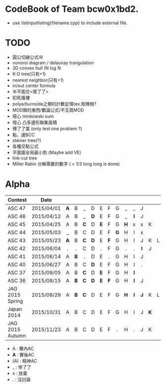 # CodeBook of Team bcw0x1bd2.

- use \lstinputlisting{filename.cpp} to include external file.
  
# TODO  
  
- 圓公切線公式/θ  
- vonoroi diagram / delaunay trangulation  
- 3D convex hull (N log N  
- K-D tree(只有+1)  
- nearest neighbor(只有+1)  
- in/out center formula  
- 半平面交<壞了了>  
- 扣死複樓  
- polya/burnside之類的計數定理(ex.矩陣樹?  
- MOD類的東西/數論公式/不互質MOD  
- 噁心 minkowski sum  
- 噁心 凸多邊形聯集面積  
- 傅了了葉 (only test one problem ?)
- 點、邊BCC  
- steiner tree(?)  
- 各種交點公式  
- 平面圖全局最小割 (Maybe add VE)
- link-cut tree
- Miller Rabin 分解需要的數字 ( < 1/3 long long is done)

# Alpha

| Contest       | Date          |   |   |   |   |   |   |   |   |   |   |   |   |
| ------------- |:-------------:|:-:|:-:|:-:|:-:|:-:|:-:|:-:|:-:|:-:|:-:|:-:|:-:|
| ASC 47        | 2015/04/01    | **A** | B | _ | D | E | F | G | _ | _ | J |   |
| ASC 46        | 2015/04/12    | A | B | _ | **D** | E | F | G | _ | **I** | J |
| ASC 45        | 2015/04/25    | A | B | **C** | D | **E** | F | G | **H** | x | x | K |
| ASC 44        | 2015/05/03    | _ | B | C | D | E | F | **G** | H | I | x |
| ASC 43        | 2015/05/23    | **A** | B | **C** | **D** | E | **F**| G | H | I | J | K | L |
| ASC 42        | 2015/06/04    | . | . | C | D | . | F | G | . | . | **I** | J |
| ASC 41        | 2015/06/14    | A | **B** | . | D | E | . | G | H | I | J |
| ASC 40        | 2015/06/27    | A | B | C | **D** | E | F | G | H | I | . |
| ASC 37        | 2015/09/05    | A | B | **C** | D | **E** | F | G | H | **I** |
| ASC 36        | 2015/08/15    | A | **B** | **C** | **D** | **E** | **F** | G | H | **I** | J |
| JAG 2015 Spring | 2015/08/29  | A | **B** | **C** | D | E | F | G | **H** | **I** | **J** | K | L |
| Japan 2014      | 2015/10/31  | A | B | C | D | E | F | G | H | I | J | **K**|
| JAG 2015 Autumn | 2015/11/23  | A | B | C | D | E | F | . | H | . | J | K |

- A : 賽內AC  
- **A** : 賽後AC  
- (A) : 精神AC  
- _ : 慘了了  
- x : 放棄
- . : 沒討論 
